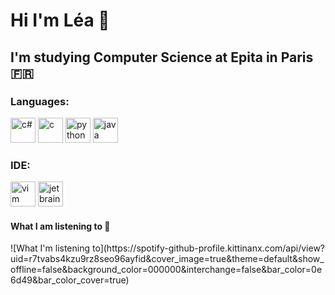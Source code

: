 <h1> Hi I'm Léa 👋 </h1>
<h2> I'm studying Computer Science at Epita in Paris 🇫🇷</h2>
<h3>Languages:</h3>
 <p align="left">  
   <img src="https://upload.wikimedia.org/wikipedia/commons/thumb/b/bd/Logo_C_sharp.svg/1200px-Logo_C_sharp.svg.png" alt="c#" width="" height="40"/> 
   <img src="https://upload.wikimedia.org/wikipedia/commons/1/19/C_Logo.png" alt="c" width="" height="40"/> 
   <img src="https://upload.wikimedia.org/wikipedia/commons/thumb/c/c3/Python-logo-notext.svg/1869px-Python-logo-notext.svg.png" alt="python" width="" height="40"/> 
   <img src="https://upload.wikimedia.org/wikipedia/fr/thumb/2/2e/Java_Logo.svg/550px-Java_Logo.svg.png" alt="java" width="" height="40"/> 

<h3>IDE:</h3>
 <p align="left">  
 <img src="https://upload.wikimedia.org/wikipedia/commons/thumb/9/9f/Vimlogo.svg/2044px-Vimlogo.svg.png" alt="vim" width="" height="40"/>
 <img src="https://resources.jetbrains.com/storage/products/company/brand/logos/jb_beam.png" alt="jetbrains" width="" height="40"/>

<h4>What I am listening to 🎵</h4>
![What I'm listening to](https://spotify-github-profile.kittinanx.com/api/view?uid=r7tvabs4kzu9rz8seo96ayfid&cover_image=true&theme=default&show_offline=false&background_color=000000&interchange=false&bar_color=0e6d49&bar_color_cover=true)
